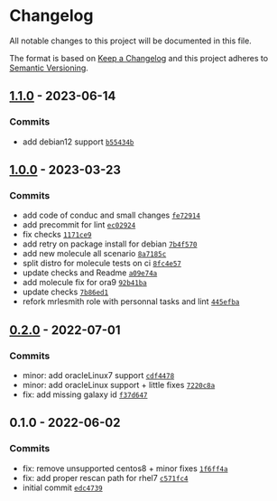 # Changelog

All notable changes to this project will be documented in this file.

The format is based on [Keep a Changelog](https://keepachangelog.com/en/1.0.0/)
and this project adheres to [Semantic Versioning](https://semver.org/spec/v2.0.0.html).

## [1.1.0](https://github.com/lotusnoir/ansible-system_lvm/compare/1.0.0...1.1.0) - 2023-06-14

### Commits

- add debian12 support [`b55434b`](https://github.com/lotusnoir/ansible-system_lvm/commit/b55434b928b371ec24acadedd450f31ee34d4beb)

## [1.0.0](https://github.com/lotusnoir/ansible-system_lvm/compare/0.2.0...1.0.0) - 2023-03-23

### Commits

- add code of conduc and small changes [`fe72914`](https://github.com/lotusnoir/ansible-system_lvm/commit/fe729142fb73f3a69406fc8fc8592ef6b6449514)
- add precommit for lint [`ec02924`](https://github.com/lotusnoir/ansible-system_lvm/commit/ec029243698f1607de74b5ebb4d248215109e17c)
- fix checks [`1171ce9`](https://github.com/lotusnoir/ansible-system_lvm/commit/1171ce91b87cb08d9a0dd4e03d6529c46479bd79)
- add retry on package install for debian [`7b4f570`](https://github.com/lotusnoir/ansible-system_lvm/commit/7b4f570694548b4f289e1822323964844760e88b)
- add new molecule all scenario [`8a7185c`](https://github.com/lotusnoir/ansible-system_lvm/commit/8a7185cfb225b4ec3662340f6364c468ed89cba8)
- split distro for molecule tests on ci [`8fc4e57`](https://github.com/lotusnoir/ansible-system_lvm/commit/8fc4e57f482f49d5134e878e968d3fe3479bffe3)
- update checks and Readme [`a09e74a`](https://github.com/lotusnoir/ansible-system_lvm/commit/a09e74a9e16c9d644caa3e84b5f5c034cdf6f916)
- add molecule fix for ora9 [`92b41ba`](https://github.com/lotusnoir/ansible-system_lvm/commit/92b41ba76a382746462fb8a9f875c94c19de552c)
- update checks [`7b86ed1`](https://github.com/lotusnoir/ansible-system_lvm/commit/7b86ed149b3a15adb5271df4c7798a1234998220)
- refork mrlesmith role with personnal tasks and lint [`445efba`](https://github.com/lotusnoir/ansible-system_lvm/commit/445efba39f4e9521605506c97dd5e93c5e92c550)

## [0.2.0](https://github.com/lotusnoir/ansible-system_lvm/compare/0.1.0...0.2.0) - 2022-07-01

### Commits

- minor: add oracleLinux7 support [`cdf4478`](https://github.com/lotusnoir/ansible-system_lvm/commit/cdf4478000a9f3b7acddc4ca6c73a2bab199d91e)
- minor: add oracleLinux support + little fixes [`7220c8a`](https://github.com/lotusnoir/ansible-system_lvm/commit/7220c8aa2f385a7d49e95df73c4b6b76a651b3f1)
- fix: add missing galaxy id [`f37d647`](https://github.com/lotusnoir/ansible-system_lvm/commit/f37d64762df9b64f49633f43454129cb58f8b8ef)

## 0.1.0 - 2022-06-02

### Commits

- fix: remove unsupported centos8 + minor fixes [`1f6ff4a`](https://github.com/lotusnoir/ansible-system_lvm/commit/1f6ff4a08c607b4f6a7f8b0d6ef42d70df1c0419)
- fix: add proper rescan path for rhel7 [`c571fc4`](https://github.com/lotusnoir/ansible-system_lvm/commit/c571fc478f00da2437ce60e32f512507bd4051a6)
- initial commit [`edc4739`](https://github.com/lotusnoir/ansible-system_lvm/commit/edc47398ecc6e02901792e5e5752820f51f539ed)

